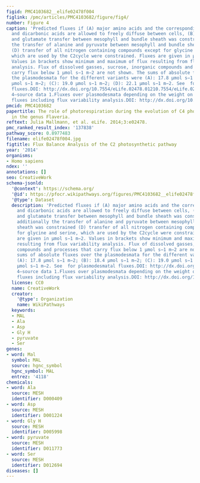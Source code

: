 ```yaml
---
figid: PMC4103682__elife02478f004
figlink: /pmc/articles/PMC4103682/figure/fig4/
number: Figure 4
caption: 'Predicted fluxes if (A) major amino acids and the corresponding oxoacids
  and dicarbonic acids are allowed to freely diffuse between cells, (B) the α-ketoglutarate
  and glutamate transfer between mesophyll and bundle sheath was constrained (C) additionally
  the transfer of alanine and pyruvate between mesophyll and bundle sheath was constrained
  (D) transfer of all nitrogen containing compounds except for glycine and serine,
  which are used by the C2cycle were constrained. Fluxes are given in µmol s−1 m−2.
  Values in brackets show minimum and maximum of flux resulting from flux variability
  analysis. Flux of dissolved gasses, sucrose, inorganic compounds and processes that
  carry flux below 1 µmol s−1 m−2 are not shown. The sums of absolute fluxes over
  the plasmodesmata for the different variants were (A): 17.8 µmol s−1 m−2; (B): 18.4
  µmol s−1 m−2; (C): 19.0 µmol s−1 m−2; (D): 22.1 µmol s−1 m−2. See  for plasmodesmatal
  fluxes.DOI: http://dx.doi.org/10.7554/eLife.02478.01210.7554/eLife.02478.013Figure
  4—source data 1.Fluxes over plasmodesmata depending on the weight on plasmodesmatal
  fluxes including flux variability analysis.DOI: http://dx.doi.org/10.7554/eLife.02478.013'
pmcid: PMC4103682
papertitle: The role of photorespiration during the evolution of C4 photosynthesis
  in the genus Flaveria.
reftext: Julia Mallmann, et al. eLife. 2014;3:e02478.
pmc_ranked_result_index: '137838'
pathway_score: 0.8977483
filename: elife02478f004.jpg
figtitle: Flux Balance Analysis of the C2 photosynthetic pathway
year: '2014'
organisms:
- Homo sapiens
ndex: ''
annotations: []
seo: CreativeWork
schema-jsonld:
  '@context': https://schema.org/
  '@id': https://pfocr.wikipathways.org/figures/PMC4103682__elife02478f004.html
  '@type': Dataset
  description: 'Predicted fluxes if (A) major amino acids and the corresponding oxoacids
    and dicarbonic acids are allowed to freely diffuse between cells, (B) the α-ketoglutarate
    and glutamate transfer between mesophyll and bundle sheath was constrained (C)
    additionally the transfer of alanine and pyruvate between mesophyll and bundle
    sheath was constrained (D) transfer of all nitrogen containing compounds except
    for glycine and serine, which are used by the C2cycle were constrained. Fluxes
    are given in µmol s−1 m−2. Values in brackets show minimum and maximum of flux
    resulting from flux variability analysis. Flux of dissolved gasses, sucrose, inorganic
    compounds and processes that carry flux below 1 µmol s−1 m−2 are not shown. The
    sums of absolute fluxes over the plasmodesmata for the different variants were
    (A): 17.8 µmol s−1 m−2; (B): 18.4 µmol s−1 m−2; (C): 19.0 µmol s−1 m−2; (D): 22.1
    µmol s−1 m−2. See  for plasmodesmatal fluxes.DOI: http://dx.doi.org/10.7554/eLife.02478.01210.7554/eLife.02478.013Figure
    4—source data 1.Fluxes over plasmodesmata depending on the weight on plasmodesmatal
    fluxes including flux variability analysis.DOI: http://dx.doi.org/10.7554/eLife.02478.013'
  license: CC0
  name: CreativeWork
  creator:
    '@type': Organization
    name: WikiPathways
  keywords:
  - MAL
  - Ala
  - Asp
  - Gly H
  - pyruvate
  - Ser
genes:
- word: Mal
  symbol: MAL
  source: hgnc_symbol
  hgnc_symbol: MAL
  entrez: '4118'
chemicals:
- word: Ala
  source: MESH
  identifier: D000409
- word: Asp
  source: MESH
  identifier: D001224
- word: Gly H
  source: MESH
  identifier: D005998
- word: pyruvate
  source: MESH
  identifier: D011773
- word: Ser
  source: MESH
  identifier: D012694
diseases: []
---
```

